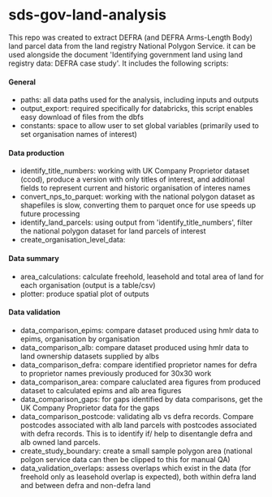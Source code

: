 # sds-gov-land-analysis
This repo was created to extract DEFRA (and DEFRA Arms-Length Body) land parcel data from the land registry National Polygon Service. it can be used alongside the document 'Identifying government land using land registry data: DEFRA case study'.
It includes the following scripts:
#### General
- paths: all data paths used for the analysis, including inputs and outputs
- output_export: required specifically for databricks, this script enables easy download of files from the dbfs
- constants: space to allow user to set global variables (primarily used to set organisation names of interest)
#### Data production
- identify_title_numbers: working with UK Company Proprietor dataset (ccod), produce a version with only titles of interest, and additional fields to represent current and historic organisation of interes names
- convert_nps_to_parquet: working with the national polygon dataset as shapefiles is slow, converting them to parquet once for use speeds up future processing
- identify_land_parcels: using output from 'identify_title_numbers', filter the national polygon dataset for land parcels of interest
- create_organisation_level_data:
#### Data summary
- area_calculations: calculate freehold, leasehold and total area of land for each organisation (output is a table/csv)
- plotter: produce spatial plot of outputs
#### Data validation
- data_comparison_epims: compare dataset produced using hmlr data to epims, organisation by organisation
- data_comparison_alb: compare dataset produced using hmlr data to land ownership datasets supplied by albs
- data_comparison_defra: compare identified proprietor names for defra to proprietor names previously produced for 30x30 work
- data_comparison_area: compare caluclated area figures from produced dataset to calculated epims and alb area figures
- data_comparison_gaps: for gaps identified by data comparisons, get the UK Company Proprietor data for the gaps
- data_comparison_postcode: validating alb vs defra records. Compare postcodes associated with alb land parcels with postcodes associated with defra records. This is to identify if/ help to disentangle defra and alb owned land parcels.
- create_study_boundary: create a small sample polygon area (national polgon service data can then be clipped to this for manual QA)
- data_validation_overlaps: assess overlaps which exist in the data (for freehold only as leasehold overlap is expected), both within defra land and between defra and non-defra land
